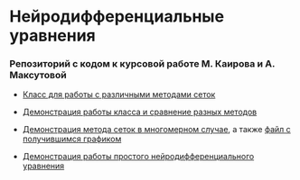 # Нейродифференциальные уравнения

### Репозиторий с кодом к курсовой работе М. Каирова и А. Максутовой

- [Класс для работы с различными методами сеток](fdm.py)

- [Демонстрация работы класса и сравнение разных методов](2d_heat_diff.ipynb)

- [Демонстрация метода сеток в многомерном случае](3d_head.ipynb), а также [файл с получившимся графиком](test.mp4)

- [Демонстрация работы простого нейродифференциального уравнения](node_experiment.ipynb)

